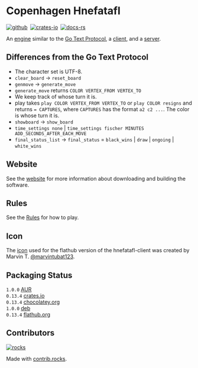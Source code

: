 # Copenhagen Hnefatafl

[![github]][github-link]&ensp;[![crates-io]][crates-io-link]&ensp;[![docs-rs]][docs-rs-link]

[github]: https://img.shields.io/badge/github-8da0cb?logo=github
[github-link]: https://github.com/dcampbell24/hnefatafl-copenhagen
[crates-io]: https://img.shields.io/badge/crates.io-fc8d62?logo=rust
[crates-io-link]: https://crates.io/crates/hnefatafl-copenhagen
[docs-rs]: https://img.shields.io/badge/docs.rs-66c2a5?logo=docs.rs
[docs-rs-link]: https://docs.rs/hnefatafl-copenhagen

An [engine] similar to the [Go Text Protocol], a [client], and a [server].

[engine]: https://github.com/dcampbell24/hnefatafl-copenhagen/blob/main/src/bin/hnefatafl-text-protocol.rs
[Go Text Protocol]: https://www.lysator.liu.se/~gunnar/gtp/gtp2-spec-draft2/gtp2-spec.html
[client]: https://github.com/dcampbell24/hnefatafl-copenhagen/blob/main/src/bin/hnefatafl-client.rs
[server]: https://github.com/dcampbell24/hnefatafl-copenhagen/blob/main/src/bin/hnefatafl-server.rs

## Differences from the Go Text Protocol

* The character set is UTF-8.
* `clear_board` -> `reset_board`
* `genmove` -> `generate_move`
* `generate_move` returns `COLOR VERTEX_FROM VERTEX_TO`
* We keep track of whose turn it is.
* play takes `play COLOR VERTEX_FROM VERTEX_TO` or `play COLOR resigns` and
  returns `= CAPTURES`, where `CAPTURES` has the format `a2 c2 ...`. The color
  is whose turn it is.
* `showboard` -> `show_board`
* `time_settings none` | `time_settings fischer MINUTES ADD_SECONDS_AFTER_EACH_MOVE`
* `final_status_list` -> `final_status` = `black_wins` | `draw` | `ongoing` | `white_wins`

## Website

See the [website](https://hnefatafl.org/) for more information about downloading
and building the software.

## Rules

See the [Rules](https://hnefatafl.org/rules.html) for how to play.

## Icon

The [icon] used for the flathub version of the hnefatafl-client was created by
Marvin T. [@marvintubat123].

[icon]: https://raw.githubusercontent.com/dcampbell24/hnefatafl-copenhagen/refs/heads/main/icons/king.svg
[@marvintubat123]: https://www.freelancer.com/u/marvintubat123

## Packaging Status

`1.0.0` [AUR]  
`0.13.4` [crates.io]  
`0.13.4` [chocolatey.org]  
`1.0.0` [deb]  
`0.13.4` [flathub.org]  

[AUR]: https://aur.archlinux.org/packages/hnefatafl-copenhagen
[crates.io]: https://crates.io/crates/hnefatafl-copenhagen
[chocolatey.org]: https://community.chocolatey.org/packages/hnefatafl-copenhagen/
[deb]: https://hnefatafl.org/binaries/debian/hnefatafl-copenhagen_1.0.0-1_amd64.deb
[flathub.org]: https://flathub.org/apps/org.hnefatafl.hnefatafl_client

## Contributors

[![rocks]][rocks-link]

[rocks]: https://contrib.rocks/image?repo=dcampbell24/hnefatafl-copenhagen
[rocks-link]: https://github.com/dcampbell24/hnefatafl-copenhagen/graphs/contributors

Made with [contrib.rocks](https://contrib.rocks).
